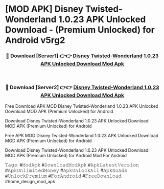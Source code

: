 # [MOD APK] Disney Twisted-Wonderland 1.0.23 APK Unlocked Download - (Premium Unlocked) for Android v5rg2



<div align="center">
<h3>🔴 Download [Server1] 👉👉 <a href="https://momento.my/?title=Disney_Twisted-Wonderland_1.0.23_APK_Unlocked_Download">Disney Twisted-Wonderland 1.0.23 APK Unlocked Download Mod Apk</a></h3><br>

<h3>🔴 Download [Server2] 👉👉 <a href="https://momento.my/?title=Disney_Twisted-Wonderland_1.0.23_APK_Unlocked_Download">Disney Twisted-Wonderland 1.0.23 APK Unlocked Download Mod Apk</a></h3>
</div>



Free Download APK MOD Disney Twisted-Wonderland 1.0.23 APK Unlocked Download MOD APK (Premium Unlocked) for Android

Download Disney Twisted-Wonderland 1.0.23 APK Unlocked Download MOD APK (Premium Unlocked) for Android

Free APK MOD Disney Twisted-Wonderland 1.0.23 APK Unlocked Download MOD APK (Premium Unlocked) for Android

Download Disney Twisted-Wonderland 1.0.23 APK Unlocked Download MOD APK (Premium Unlocked) for Android Mod For Android

𝚃𝚊𝚐𝚜: #𝙼𝚘𝚍𝙰𝚙𝚔 #𝙳𝚘𝚠𝚗𝚕𝚘𝚊𝚍𝙼𝚘𝚍𝙰𝚙𝚔 #𝙰𝚙𝚔𝙻𝚊𝚝𝚎𝚜𝚝𝚅𝚎𝚛𝚜𝚒𝚘𝚗 #𝙰𝚙𝚔𝚄𝚗𝚕𝚒𝚖𝚒𝚝𝚎𝚍𝙼𝚘𝚗𝚎𝚢 #𝙰𝚙𝚔𝚄𝚗𝚕𝚘𝚌𝚔𝙰𝚕𝚕 #𝙰𝚙𝚔𝙽𝚘𝙰𝚍𝚜 #𝚄𝚗𝚕𝚘𝚌𝚔𝙿𝚛𝚎𝚖𝚒𝚞𝚖 #𝙵𝚘𝚛𝙰𝚗𝚍𝚛𝚘𝚒𝚍 #𝙵𝚛𝚎𝚎𝙳𝚘𝚠𝚗𝚕𝚘𝚊𝚍 #home_design_mod_apk
